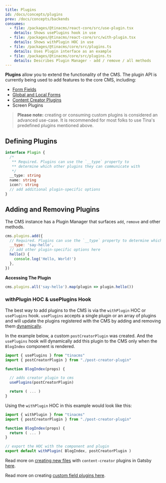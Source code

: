 ```yaml
---
title: Plugins
id: /docs/concepts/plugins
prev: /docs/concepts/backends
consumes:
  - file: /packages/@tinacms/react-core/src/use-plugin.tsx
    details: Shows usePlugins hook in use
  - file: /packages/@tinacms/react-core/src/with-plugin.tsx
    details: Shows withPlugin HOC in use
  - file: /packages/@tinacms/core/src/plugins.ts
    details: Uses Plugin interface as an example
  - file: /packages/@tinacms/core/src/plugins.ts
    details: Describes Plugin Manager - add / remove / all methods
---
```


**Plugins** allow you to extend the functionality of the CMS. The plugin API is currently being used to add features to the core CMS, including:

- [Form Fields](https://tinacms.org/docs/concepts/fields)
- [Global and Local Forms](https://tinacms.org/docs/concepts/forms)
- [Content Creator Plugins](https://tinacms.org/docs/gatsby/creating-new-files#1-add-content-creator-plugin)
- Screen Plugins

> **Please note:** creating or consuming custom plugins is considered an advanced use-case. It is recommended for most folks to use Tina's predefined plugins mentioned above.

## Defining Plugins

```ts
interface Plugin {
  /*
   ** Required. Plugins can use the `__type` property to
   ** determine which other plugins they can communicate with
   */
  __type: string
  name: string
  icon?: string
  // add additional plugin-specific options
}
```

## Adding and Removing Plugins

The CMS instance has a Plugin Manager that surfaces `add`, `remove` and other methods.

```javascript
cms.plugins.add({
  // Required. Plugins can use the `__type` property to determine which other plugins they can communicate with
  __type: 'say-hello',
  // add other plugin-specific options here
  hello() {
    console.log('Hello, World!')
  },
})
```

**Accessing The Plugin**

```javascript
cms.plugins.all('say-hello').map(plugin => plugin.hello())
```

### withPlugin HOC & usePlugins Hook

The best way to add plugins to the CMS is via the `withPlugin` HOC or `usePlugins` hook. `usePlugins` accepts a single plugin or an array of plugins and will update the plugins registered with the CMS by adding and removing them [dynamically](https://tinacms.org/blog/dynamic-plugin-system/).

In the example below, a custom `postCreatorPlugin` was created. And the `usePlugins` hook will dynamically add this plugin to the CMS only when the `BlogIndex` component is rendered.

```js
import { usePlugins } from "tinacms"
import { postCreatorPlugin } from "./post-creator-plugin"

function BlogIndex(props) {

  // adds creator plugin to cms
  usePlugins(postCreatorPlugin)

  return ( ... )
}
```

Using the `withPlugin` HOC in this example would look like this:

```js
import { withPlugin } from "tinacms"
import { postCreatorPlugin } from "./post-creator-plugin"

function BlogIndex(props) {
  return ( ... )
}

// export the HOC with the component and plugin
export default withPlugin( BlogIndex, postCreatorPlugin )
```

Read more on [creating new files](https://tinacms.org/docs/gatsby/creating-new-files#2-register-plugin-to-sidebar) with `content-creator` plugins in Gatsby [here](https://tinacms.org/docs/gatsby/creating-new-files#2-register-plugin-to-sidebar).

Read more on creating [custom field plugins here](https://tinacms.org/docs/fields/custom-fields).
